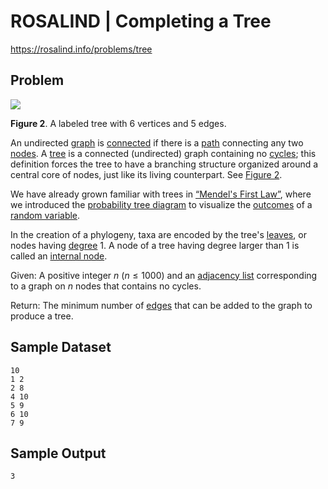 # ROSALIND | Completing a Tree

https://rosalind.info/problems/tree

Problem
-------

[![](https://rosalind.info/media/problems/tree/tree_graph.png)](https://rosalind.info/media/problems/tree/tree_graph.png)

**Figure 2**. A labeled tree with 6 vertices and 5 edges.

An undirected [graph](https://rosalind.info/glossary/graph/ "
A network containing a collection of nodes, pairs of which are joined by edges.") is [connected](https://rosalind.info/glossary/connected-graph/ "New term: 
A graph in which there exists a path between any two nodes.") if there is a [path](https://rosalind.info/glossary/path/ "
A collection of nodes and edges in which each node is connected to the next via an edge.") connecting any two [nodes](https://rosalind.info/glossary/node/ "
A point forming the hubs of the network represented by a graph."). A [tree](https://rosalind.info/glossary/tree/ "New term: 
A connected graph containing no cycles.") is a connected (undirected) graph containing no [cycles](https://rosalind.info/glossary/cycle/ "
A path in a graph that begins and ends in the same node."); this definition forces the tree to have a branching structure organized around a central core of nodes, just like its living counterpart. See [Figure 2](https://rosalind.info/media/problems/tree/tree_graph.png "Click to view").

We have already grown familiar with trees in [“Mendel's First Law”](https://rosalind.info/problems/iprb/ "“Mendel's First Law”"), where we introduced the [probability tree diagram](https://rosalind.info/glossary/probability-tree-diagram/ "
A branching diagram representing all outcomes of multiple random variables.") to visualize the [outcomes](https://rosalind.info/glossary/outcome/ "
A possible value taken by a random variable.") of a [random variable](https://rosalind.info/glossary/random-variable/ "
A variable that can take different values based on a randomized process.").

In the creation of a phylogeny, taxa are encoded by the tree's [leaves](https://rosalind.info/glossary/leaf/ "New term: 
A node in a tree having degree equal to 1."), or nodes having [degree](https://rosalind.info/glossary/degree/ "
The number of edges incident to a node.") 1. A node of a tree having degree larger than 1 is called an [internal node](https://rosalind.info/glossary/internal-node/ "New term: 
A node of a tree having degree at least 2.").

Given: A positive integer $n$ ($n \leq 1000$) and an [adjacency list](https://rosalind.info/glossary/adjacency-list/ "
A list containing the edges of a graph.") corresponding to a graph on $n$ nodes that contains no cycles.

Return: The minimum number of [edges](https://rosalind.info/glossary/edge/ "
A segment or curve connecting two nodes in a graph.") that can be added to the graph to produce a tree.

Sample Dataset
--------------
```
10
1 2
2 8
4 10
5 9
6 10
7 9
```

Sample Output
-------------
```
3
```